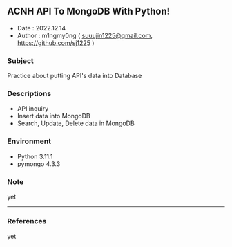 ## ACNH API To MongoDB With Python!

* Date : 2022.12.14
* Author : m1ngmy0ng ( suuujin1225@gmail.com, https://github.com/sj1225 )

### Subject
Practice about putting API's data into Database

### Descriptions
* API inquiry
* Insert data into MongoDB
* Search, Update, Delete data in MongoDB

### Environment
* Python 3.11.1
* pymongo 4.3.3

### Note
yet

---

### References
yet